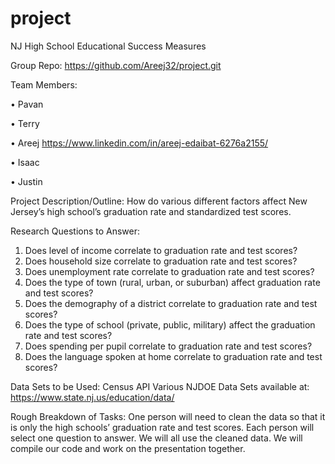 # project
NJ High School Educational Success Measures

Group Repo: https://github.com/Areej32/project.git

Team Members:

•	Pavan

•	Terry

•	Areej https://www.linkedin.com/in/areej-edaibat-6276a2155/


•	Isaac

•	Justin

Project Description/Outline:
How do various different factors affect New Jersey’s high school’s graduation rate and standardized test scores. 

Research Questions to Answer:
1.	Does level of income correlate to graduation rate and test scores?
2.	Does household size correlate to graduation rate and test scores?
3.	Does unemployment rate correlate to graduation rate and test scores?
4.	Does the type of town (rural, urban, or suburban) affect graduation rate and test scores?
5.	Does the demography of a district correlate to graduation rate and test scores? 
6.	Does the type of school (private, public, military) affect the graduation rate and test scores?
7.	Does spending per pupil correlate to graduation rate and test scores?
8.	Does the language spoken at home correlate to graduation rate and test scores?

Data Sets to be Used: 
Census API
Various NJDOE Data Sets available at: https://www.state.nj.us/education/data/

Rough Breakdown of Tasks:
One person will need to clean the data so that it is only the high schools’ graduation rate and test scores.  Each person will select one question to answer. We will all use the cleaned data.
We will compile our code and work on the presentation together. 
